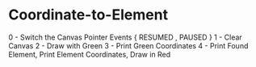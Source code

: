# Coordinate-to-Element

0 - Switch the Canvas Pointer Events { RESUMED , PAUSED }
1 - Clear Canvas
2 - Draw with Green
3 - Print Green Coordinates
4 - Print Found Element, Print Element Coordinates, Draw in Red